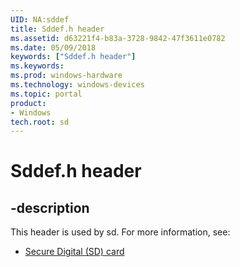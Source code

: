```yaml
---
UID: NA:sddef
title: Sddef.h header
ms.assetid: d63221f4-b83a-3728-9842-47f3611e0782
ms.date: 05/09/2018
keywords: ["Sddef.h header"]
ms.keywords: 
ms.prod: windows-hardware
ms.technology: windows-devices
ms.topic: portal
product:
- Windows
tech.root: sd
---
```


# Sddef.h header


## -description


This header is used by sd. For more information, see:

- [Secure Digital (SD) card](../_sd/index.md)

